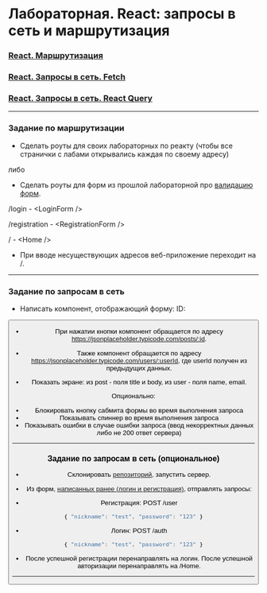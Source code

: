 # Лабораторная. React: запросы в сеть и маршрутизация

###  [React. Маршрутизация](https://dmitryweiner.github.io/web-lectures/React%20-%20Router.html)
###  [React. Запросы в сеть. Fetch](https://dmitryweiner.github.io/web-lectures/React%20-%20Network.html)
###  [React. Запросы в сеть. React Query](https://dmitryweiner.github.io/web-lectures/React%20-%20Query.html)

---


### Задание по маршрутизации

* Сделать роуты для своих лабораторных по реакту (чтобы все странички с лабами открывались каждая по своему адресу)

либо 

* Сделать роуты для форм из прошлой лабораторной про  [валидацию форм](https://dmitryweiner.github.io/web-lectures/React%20-%20Form%20validation.html).

/login - \<LoginForm /\>

/registration - \<RegistrationForm /\>

/ - \<Home /\>
  
* При вводе несуществующих адресов веб-приложение переходит на /.

---

### Задание по запросам в сеть

* Написать компонент, отображающий форму:
ID:
<inpit style="width: 200px"/>
<button text="Получить данные!"/>

* При нажатии кнопки компонент обращается по адресу https://jsonplaceholder.typicode.com/posts/:id.

* Также компонент обращается по адресу https://jsonplaceholder.typicode.com/users/:userId, где userId получен из предыдущих данных.

* Показать экране: из post - поля title и body, из user - поля name, email.

Опционально:

* Блокировать кнопку сабмита формы во время выполнения запроса
* Показывать спиннер во время выполнения запроса
* Показывать ошибки в случае ошибки запроса (ввод некорректных данных либо не 200 ответ сервера)

---

### Задание по запросам в сеть (опциональное)

* Склонировать [репозиторий](https://github.com/dmitryweiner/mini-chat-server), запустить сервер.

* Из форм, [написанных ранее (логин и регистрация)](https://github.com/goryachkinama/web-lectures/blob/main/src/lab_react_forms.md), отправлять запросы:

* Регистрация: POST /user
```js
{ "nickname": "test", "password": "123" }
```

* Логин: POST /auth
```js
{ "nickname": "test", "password": "123" }
```

* После успешной регистрации перенаправлять на логин. После успешной авторизации перенаправлять на /Home.

---

